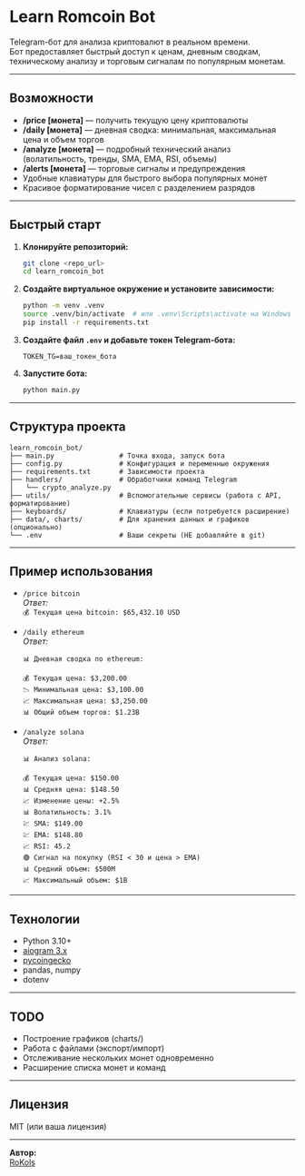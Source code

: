 # Learn Romcoin Bot

Telegram-бот для анализа криптовалют в реальном времени.  
Бот предоставляет быстрый доступ к ценам, дневным сводкам, техническому анализу и торговым сигналам по популярным монетам.

---

## Возможности

- **/price [монета]** — получить текущую цену криптовалюты  
- **/daily [монета]** — дневная сводка: минимальная, максимальная цена и объем торгов  
- **/analyze [монета]** — подробный технический анализ (волатильность, тренды, SMA, EMA, RSI, объемы)  
- **/alerts [монета]** — торговые сигналы и предупреждения  
- Удобные клавиатуры для быстрого выбора популярных монет  
- Красивое форматирование чисел с разделением разрядов

---

## Быстрый старт

1. **Клонируйте репозиторий:**
   ```bash
   git clone <repo_url>
   cd learn_romcoin_bot
   ```

2. **Создайте виртуальное окружение и установите зависимости:**
   ```bash
   python -m venv .venv
   source .venv/bin/activate  # или .venv\Scripts\activate на Windows
   pip install -r requirements.txt
   ```

3. **Создайте файл `.env` и добавьте токен Telegram-бота:**
   ```
   TOKEN_TG=ваш_токен_бота
   ```

4. **Запустите бота:**
   ```bash
   python main.py
   ```

---

## Структура проекта

```
learn_romcoin_bot/
├── main.py                # Точка входа, запуск бота
├── config.py              # Конфигурация и переменные окружения
├── requirements.txt       # Зависимости проекта
├── handlers/              # Обработчики команд Telegram
│   └── crypto_analyze.py
├── utils/                 # Вспомогательные сервисы (работа с API, форматирование)
├── keyboards/             # Клавиатуры (если потребуется расширение)
├── data/, charts/         # Для хранения данных и графиков (опционально)
└── .env                   # Ваши секреты (НЕ добавляйте в git)
```

---

## Пример использования

- `/price bitcoin`  
  _Ответ:_  
  `💰 Текущая цена bitcoin: $65,432.10 USD`

- `/daily ethereum`  
  _Ответ:_  
  ```
  📊 Дневная сводка по ethereum:

  💰 Текущая цена: $3,200.00
  📉 Минимальная цена: $3,100.00
  📈 Максимальная цена: $3,250.00
  📊 Общий объем торгов: $1.23B
  ```

- `/analyze solana`  
  _Ответ:_  
  ```
  📊 Анализ solana:

  💰 Текущая цена: $150.00
  📊 Средняя цена: $148.50
  📈 Изменение цены: +2.5%
  📊 Волатильность: 3.1%
  💹 SMA: $149.00
  💹 EMA: $148.80
  📈 RSI: 45.2
  🟢 Сигнал на покупку (RSI < 30 и цена > EMA)
  📊 Средний объем: $500M
  📈 Максимальный объем: $1B
  ```

---

## Технологии

- Python 3.10+
- [aiogram 3.x](https://docs.aiogram.dev/)
- [pycoingecko](https://github.com/man-c/pycoingecko)
- pandas, numpy
- dotenv

---

## TODO

- Построение графиков (charts/)
- Работа с файлами (экспорт/импорт)
- Отслеживание нескольких монет одновременно
- Расширение списка монет и команд

---

## Лицензия

MIT (или ваша лицензия)

---

**Автор:**  
[RoKols](Mailto:RoKols2017@gmail.com) 